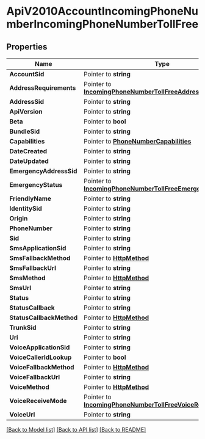 # ApiV2010AccountIncomingPhoneNumberIncomingPhoneNumberTollFree

## Properties

Name | Type | Description | Notes
------------ | ------------- | ------------- | -------------
**AccountSid** | Pointer to **string** |  | [optional] 
**AddressRequirements** | Pointer to [**IncomingPhoneNumberTollFreeAddressRequirement**](incoming_phone_number_toll_free_address_requirement.md) |  | [optional] 
**AddressSid** | Pointer to **string** |  | [optional] 
**ApiVersion** | Pointer to **string** |  | [optional] 
**Beta** | Pointer to **bool** |  | [optional] 
**BundleSid** | Pointer to **string** |  | [optional] 
**Capabilities** | Pointer to [**PhoneNumberCapabilities**](phone_number_capabilities.md) |  | [optional] 
**DateCreated** | Pointer to **string** |  | [optional] 
**DateUpdated** | Pointer to **string** |  | [optional] 
**EmergencyAddressSid** | Pointer to **string** |  | [optional] 
**EmergencyStatus** | Pointer to [**IncomingPhoneNumberTollFreeEmergencyStatus**](incoming_phone_number_toll_free_emergency_status.md) |  | [optional] 
**FriendlyName** | Pointer to **string** |  | [optional] 
**IdentitySid** | Pointer to **string** |  | [optional] 
**Origin** | Pointer to **string** |  | [optional] 
**PhoneNumber** | Pointer to **string** |  | [optional] 
**Sid** | Pointer to **string** |  | [optional] 
**SmsApplicationSid** | Pointer to **string** |  | [optional] 
**SmsFallbackMethod** | Pointer to [**HttpMethod**](http_method.md) |  | [optional] 
**SmsFallbackUrl** | Pointer to **string** |  | [optional] 
**SmsMethod** | Pointer to [**HttpMethod**](http_method.md) |  | [optional] 
**SmsUrl** | Pointer to **string** |  | [optional] 
**Status** | Pointer to **string** |  | [optional] 
**StatusCallback** | Pointer to **string** |  | [optional] 
**StatusCallbackMethod** | Pointer to [**HttpMethod**](http_method.md) |  | [optional] 
**TrunkSid** | Pointer to **string** |  | [optional] 
**Uri** | Pointer to **string** |  | [optional] 
**VoiceApplicationSid** | Pointer to **string** |  | [optional] 
**VoiceCallerIdLookup** | Pointer to **bool** |  | [optional] 
**VoiceFallbackMethod** | Pointer to [**HttpMethod**](http_method.md) |  | [optional] 
**VoiceFallbackUrl** | Pointer to **string** |  | [optional] 
**VoiceMethod** | Pointer to [**HttpMethod**](http_method.md) |  | [optional] 
**VoiceReceiveMode** | Pointer to [**IncomingPhoneNumberTollFreeVoiceReceiveMode**](incoming_phone_number_toll_free_voice_receive_mode.md) |  | [optional] 
**VoiceUrl** | Pointer to **string** |  | [optional] 

[[Back to Model list]](../README.md#documentation-for-models) [[Back to API list]](../README.md#documentation-for-api-endpoints) [[Back to README]](../README.md)



